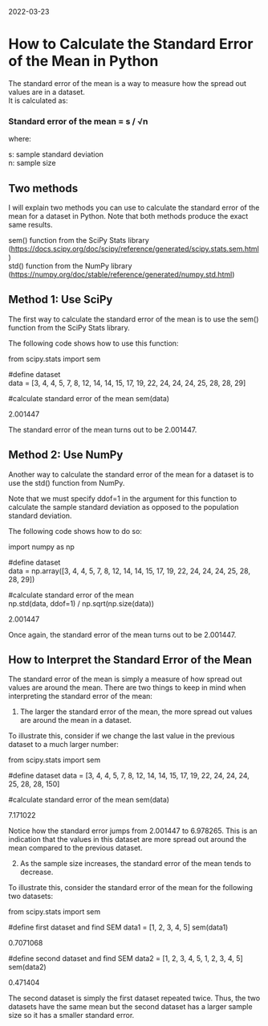 2022-03-23 

# How to Calculate the Standard Error of the Mean in Python

The standard error of the mean is a way to measure how the spread out values are in a dataset.
<br>
It is calculated as:

### Standard error of the mean = s / √n

where:

s: sample standard deviation
<br>
n: sample size



## Two methods
I will explain two methods you can use to calculate the standard error of the mean for a dataset in Python.
Note that both methods produce the exact same results.

sem() function from the SciPy Stats library (https://docs.scipy.org/doc/scipy/reference/generated/scipy.stats.sem.html)
<br>
std() function from the NumPy library (https://numpy.org/doc/stable/reference/generated/numpy.std.html)


## Method 1: Use SciPy

The first way to calculate the standard error of the mean is to use the sem() function from the SciPy Stats library.

The following code shows how to use this function:


from scipy.stats import sem

#define dataset 
<br>
data = [3, 4, 4, 5, 7, 8, 12, 14, 14, 15, 17, 19, 22, 24, 24, 24, 25, 28, 28, 29]

#calculate standard error of the mean 
sem(data)

2.001447

The standard error of the mean turns out to be 2.001447.


## Method 2: Use NumPy

Another way to calculate the standard error of the mean for a dataset is to use the std() function from NumPy.

Note that we must specify ddof=1 in the argument for this function to calculate the sample standard deviation as opposed to the population standard deviation.

The following code shows how to do so:


import numpy as np

#define dataset
<br>
data = np.array([3, 4, 4, 5, 7, 8, 12, 14, 14, 15, 17, 19, 22, 24, 24, 24, 25, 28, 28, 29])

#calculate standard error of the mean 
<br>
np.std(data, ddof=1) / np.sqrt(np.size(data))

2.001447

Once again, the standard error of the mean turns out to be 2.001447.


## How to Interpret the Standard Error of the Mean

The standard error of the mean is simply a measure of how spread out values are around the mean. 
There are two things to keep in mind when interpreting the standard error of the mean:


1. The larger the standard error of the mean, the more spread out values are around the mean in a dataset.

To illustrate this, consider if we change the last value in the previous dataset to a much larger number:

from scipy.stats import sem

#define dataset 
data = [3, 4, 4, 5, 7, 8, 12, 14, 14, 15, 17, 19, 22, 24, 24, 24, 25, 28, 28, 150]

#calculate standard error of the mean 
sem(data)

7.171022

Notice how the standard error jumps from 2.001447 to 6.978265. This is an indication that the values in this dataset are more spread out around the mean compared to the previous dataset.

2. As the sample size increases, the standard error of the mean tends to decrease.

To illustrate this, consider the standard error of the mean for the following two datasets:

from scipy.stats import sem 

#define first dataset and find SEM
data1 = [1, 2, 3, 4, 5]
sem(data1)

0.7071068

#define second dataset and find SEM
data2 = [1, 2, 3, 4, 5, 1, 2, 3, 4, 5]
sem(data2)

0.471404

The second dataset is simply the first dataset repeated twice. Thus, the two datasets have the same mean but the second dataset has a larger sample size so it has a smaller standard error.

